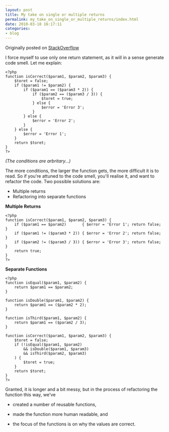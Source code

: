 ```yaml
---
layout: post
title: My take on single or multiple returns
permalink: my_take_on_single_or_multiple_returns/index.html
date: 2010-03-18 16:17:11
categories:
- blog
---
```


Originally posted on [StackOverflow][1]

I force myself to use only one return statement, as it will in a sense generate code smell. Let me explain:<!--break-->

    <?php
    function isCorrect($param1, $param2, $param3) {
        $toret = false;
        if ($param1 != $param2) {
            if ($param1 == ($param3 * 2)) {
                if ($param2 == ($param3 / 3)) {
                    $toret = true;
                } else {
                    $error = 'Error 3';
                }
            } else {
                $error = 'Error 2';
            }
        } else {
            $error = 'Error 1';
        }
        return $toret;
    }
    ?>

*(The conditions are arbritary...)*

The more conditions, the larger the function gets, the more difficult it is to read. So if you're attuned to the code smell, you'll realise it, and want to refactor the code. Two possible solutions are:

* Multiple returns
* Refactoring into separate functions

**Multiple Returns**

    <?php
    function isCorrect($param1, $param2, $param3) {
        if ($param1 == $param2)       { $error = 'Error 1'; return false; }
        if ($param1 != ($param3 * 2)) { $error = 'Error 2'; return false; }
        if ($param2 != ($param3 / 3)) { $error = 'Error 3'; return false; }
        return true;
    }
    ?>

**Separate Functions**

    <?php
    function isEqual($param1, $param2) {
        return $param1 == $param2;
    }
    
    function isDouble($param1, $param2) {
        return $param1 == ($param2 * 2);
    }
    
    function isThird($param1, $param2) {
        return $param1 == ($param2 / 3);
    }
    
    function isCorrect($param1, $param2, $param3) {
        $toret = false;
        if (!isEqual($param1, $param2)
            && isDouble($param1, $param3)
            && isThird($param2, $param3)
        ) {
            $toret = true;
        }
        return $toret;
    }
    ?>

Granted, it is longer and a bit messy, but in the process of refactoring the function this way, we've

* created a number of reusable functions,
* made the function more human readable, and
* the focus of the functions is on why the values are correct.


  [1]: http://stackoverflow.com/questions/36707/should-a-function-have-only-one-return-statement/1276951#1276951



